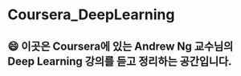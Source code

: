 # Coursera_DeepLearning


## :smile: 이곳은 Coursera에 있는 Andrew Ng 교수님의 Deep Learning 강의를 듣고 정리하는 공간입니다.
